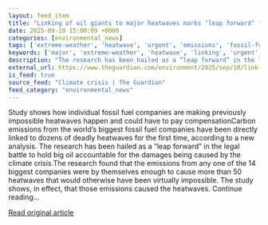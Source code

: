 ```yaml
---
layout: feed_item
title: "Linking of oil giants to major heatwaves marks ‘leap forward’ for legal liability cases"
date: 2025-09-10 15:00:09 +0000
categories: [environmental_news]
tags: ['extreme-weather', 'heatwave', 'urgent', 'emissions', 'fossil-fuels']
keywords: ['major', 'extreme-weather', 'heatwave', 'linking', 'urgent', 'giants', 'emissions', 'fossil-fuels']
description: "The research has been hailed as a “leap forward” in the legal battle to hold big oil accountable for the damages being caused by the climate crisis"
external_url: https://www.theguardian.com/environment/2025/sep/10/link-oil-giants-heatwaves-research-legal-liability
is_feed: true
source_feed: "Climate crisis | The Guardian"
feed_category: "environmental_news"
---
```


Study shows how individual fossil fuel companies are making previously impossible heatwaves happen and could have to pay compensationCarbon emissions from the world’s biggest fossil fuel companies have been directly linked to dozens of deadly heatwaves for the first time, according to a new analysis. The research has been hailed as a “leap forward” in the legal battle to hold big oil accountable for the damages being caused by the climate crisis.The research found that the emissions from any one of the 14 biggest companies were by themselves enough to cause more than 50 heatwaves that would otherwise have been virtually impossible. The study shows, in effect, that those emissions caused the heatwaves. Continue reading...

[Read original article](https://www.theguardian.com/environment/2025/sep/10/link-oil-giants-heatwaves-research-legal-liability)
